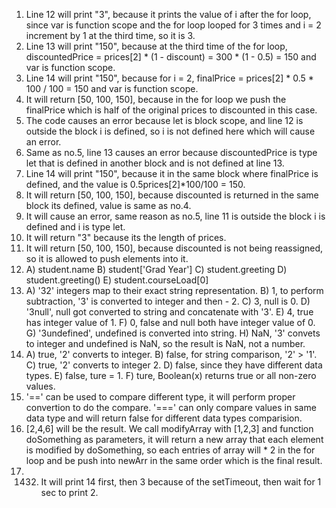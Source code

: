 1. Line 12 will print "3", because it prints the value of i after the for loop, since var is function scope and the for loop looped for 3 times and i = 2 increment by 1 at the third time, so it is 3.
2. Line 13 will print "150", because at the third time of the for loop, discountedPrice = prices[2] * (1 - discount) = 300 * (1 - 0.5) = 150 and var is function scope.
3. Line 14 will print "150", because for i = 2, finalPrice = prices[2] * 0.5 * 100 / 100 = 150 and var is function scope.
4. It will return [50, 100, 150], because in the for loop we push the finalPrice which is half of the original prices to discounted in this case.
5. The code causes an error because let is block scope, and line 12 is outside the block i is defined, so i is not defined here which will cause an error.
6. Same as no.5, line 13 causes an error because discountedPrice is type let that is defined in another block and is not defined at line 13.
7. Line 14 will print "150", because it in the same block where finalPrice is defined, and the value is 0.5prices[2]*100/100 = 150.
8. It will return [50, 100, 150], because discounted is returned in the same block its defined, value is same as no.4.
9. It will cause an error, same reason as no.5, line 11 is outside the block i is defined and i is type let.
10. It will return "3" because its the length of prices.
11. It will return [50, 100, 150], because discounted is not being reassigned, so it is allowed to push elements into it.
12. A) student.name B) student['Grad Year'] C) student.greeting D) student.greeting() E) student.courseLoad[0]
13. A) '32' integers map to their exact string representation. B) 1, to perform subtraction, '3' is converted to integer and then - 2. C) 3, null is 0. D) '3null', null got converted to string and concatenate with '3'. E) 4, true has integer value of 1. F) 0, false and null both have integer value of 0. G) '3undefined', undefined is converted into string. H) NaN, '3' convets to integer and undefined is NaN, so the result is NaN, not a number.
14. A) true, '2' converts to integer. B) false, for string comparison, '2' > '1'. C) true, '2' converts to integer 2. D) false, since they have different data types. E) false, ture = 1. F) ture, Boolean(x) returns true or all non-zero values.
15. '==' can be used to compare different type, it will perform proper convertion to do the compare. '===' can only compare values in same data type and will return false for different data types comparision.
17. [2,4,6] will be the result. We call modifyArray with [1,2,3] and function doSomething as parameters, it will return a new array that each element is modified by doSomething, so each entries of array will * 2 in the for loop and be push into newArr in the same order which is the final result.
19. 1432. It will print 14 first, then 3 because of the setTimeout, then wait for 1 sec to print 2.
